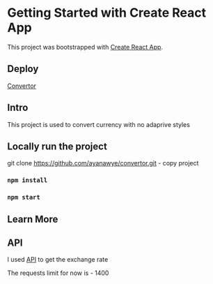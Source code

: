 # Getting Started with Create React App

This project was bootstrapped with [Create React App](https://github.com/facebook/create-react-app).

## Deploy

[Convertor](https://convertor-ebon.vercel.app/)

## Intro

This project is used to convert currency with no adaprive styles

## Locally run the project
git clone https://github.com/ayanawye/convertor.git - copy project
### `npm install`

### `npm start`

## Learn More

## API

I used [API](https://www.exchangerate-api.com/docs/overview) to get the exchange rate

The requests limit for now is - 1400
